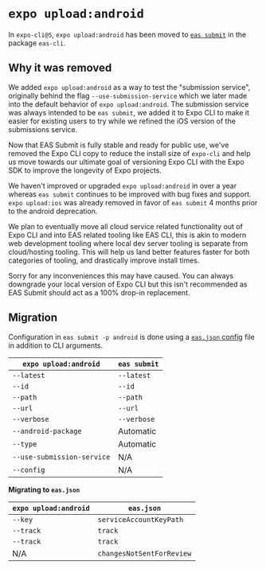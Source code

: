 # `expo upload:android`

In `expo-cli@5`, `expo upload:android` has been moved to [`eas submit`](https://docs.expo.dev/submit/introduction/) in the package `eas-cli`.

## Why it was removed

We added `expo upload:android` as a way to test the "submission service", originally behind the flag `--use-submission-service` which we later made into the default behavior of `expo upload:android`. The submission service was always intended to be `eas submit`, we added it to Expo CLI to make it easier for existing users to try while we refined the iOS version of the submissions service.

Now that EAS Submit is fully stable and ready for public use, we've removed the Expo CLI copy to reduce the install size of `expo-cli` and help us move towards our ultimate goal of versioning Expo CLI with the Expo SDK to improve the longevity of Expo projects.

We haven't improved or upgraded `expo upload:android` in over a year whereas `eas submit` continues to be improved with bug fixes and support. `expo upload:ios` was already removed in favor of `eas submit` 4 months prior to the android deprecation.

We plan to eventually move all cloud service related functionality out of Expo CLI and into EAS related tooling like EAS CLI, this is akin to modern web development tooling where local dev server tooling is separate from cloud/hosting tooling. This will help us land better features faster for both categories of tooling, and drastically improve install times.

Sorry for any inconveniences this may have caused. You can always downgrade your local version of Expo CLI but this isn't recommended as EAS Submit should act as a 100% drop-in replacement.

## Migration

Configuration in `eas submit -p android` is done using a [`eas.json` config](https://docs.expo.dev/submit/eas-json/#android-specific-options) file in addition to CLI arguments.

| `expo upload:android`      | `eas submit` |
| -------------------------- | ------------ |
| `--latest`                 | `--latest`   |
| `--id`                     | `--id`       |
| `--path`                   | `--path`     |
| `--url`                    | `--url`      |
| `--verbose`                | `--verbose`  |
| `--android-package`        | Automatic    |
| `--type`                   | Automatic    |
| `--use-submission-service` | N/A          |
| `--config`                 | N/A          |

**Migrating to `eas.json`**

| `expo upload:android` | `eas.json`                |
| --------------------- | ------------------------- |
| `--key`               | `serviceAccountKeyPath`   |
| `--track`             | `track`                   |
| `--track`             | `track`                   |
| N/A                   | `changesNotSentForReview` |
